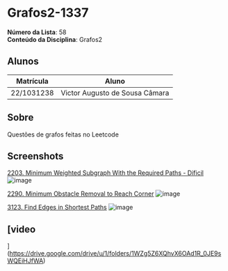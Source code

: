 # Grafos2-1337

**Número da Lista**: 58<br>
**Conteúdo da Disciplina**: Grafos2<br>

## Alunos
|Matrícula | Aluno |
| -- | -- |
| 22/1031238  |  Victor Augusto de Sousa Câmara |

## Sobre 
Questões de grafos feitas no Leetcode

## Screenshots
[2203. Minimum Weighted Subgraph With the Required Paths - Dificil](https://leetcode.com/problems/minimum-weighted-subgraph-with-the-required-paths/description/?envType=problem-list-v2&envId=graph&difficulty=HARD)
![image](https://github.com/user-attachments/assets/49870dbb-2fe2-42c0-b83d-36f14ea4b51d)

[2290. Minimum Obstacle Removal to Reach Corner](https://leetcode.com/problems/minimum-obstacle-removal-to-reach-corner/description/)
![image](https://github.com/user-attachments/assets/9564dffe-c41f-444e-b6db-853ca532b96a)

[3123. Find Edges in Shortest Paths](https://leetcode.com/problems/find-edges-in-shortest-paths/description/)
![image](https://github.com/user-attachments/assets/f26b82b9-636f-4525-aaba-a76428a8a3af)


## [video
](https://drive.google.com/drive/u/1/folders/1WZg5Z6XQhvX6OAd1R_0JE9sWQEiHJfWA)




